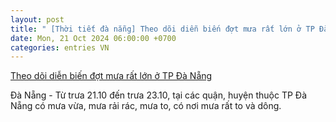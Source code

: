 ```yaml
---
layout: post
title: " [Thời tiết đà nẵng] Theo dõi diễn biến đợt mưa rất lớn ở TP Đà Nẵng"
date: Mon, 21 Oct 2024 06:00:00 +0700
categories: entries VN
---
```

[Theo dõi diễn biến đợt mưa rất lớn ở TP Đà Nẵng](https://laodong.vn/moi-truong/theo-doi-dien-bien-dot-mua-rat-lon-o-tp-da-nang-1410558.ldo)

Đà Nẵng - Từ trưa 21.10 đến trưa 23.10, tại các quận, huyện thuộc TP Đà Nẵng có mưa vừa, mưa rải rác, mưa to, có nơi mưa rất to và dông.

